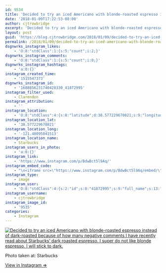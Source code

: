```yaml
---
id: 9534
title: 'Decided to try an iced Americano with blonde-roasted espresso instead of dark-roasted because of how many negative comments I have recently read about Starbucks&#8217; dark roasted espresso. I super do not like blonde espresso. I will stick to dark.'
date: '2018-01-09T17:22:53-08:00'
author: cjtrowbridge
excerpt: 'Decided to try an iced Americano with blonde-roasted espresso instead of dark-roasted because of how many negative comments I have recently read about Starbucks'' dark roasted espresso. I super do not like blonde espresso. I will stick to dark.'
layout: post
guid: 'https://blog.cjtrowbridge.com/2018/01/09/decided-to-try-an-iced-americano-with-blonde-roasted-espresso-instead-of-dark-roasted-because-of-how-many-negative-comments-i-have-recently-read-about-starbucks-dark-roasted-espresso-i-super-do-not/'
permalink: /2018/01/09/decided-to-try-an-iced-americano-with-blonde-roasted-espresso-instead-of-dark-roasted-because-of-how-many-negative-comments-i-have-recently-read-about-starbucks-dark-roasted-espresso-i-super-do-not/
dsgnwrks_instagram_likes:
    - 'O:8:"stdClass":1:{s:5:"count";i:2;}'
dsgnwrks_instagram_comments:
    - 'O:8:"stdClass":1:{s:5:"count";i:0;}'
dsgnwrks_instagram_hashtags:
    - 'a:0:{}'
instagram_created_time:
    - '1515547373'
dsgnwrks_instagram_id:
    - '1688856231740428330_41872995'
instagram_filter_used:
    - Clarendon
instagram_attribution:
    - ''
instagram_location:
    - 'O:8:"stdClass":4:{s:8:"latitude";d:38.577229670821;s:9:"longitude";d:-121.48095041513;s:4:"name";s:9:"Starbucks";s:2:"id";i:1026374241;}'
instagram_location_lat:
    - '38.577229670821'
instagram_location_long:
    - '-121.48095041513'
instagram_location_name:
    - Starbucks
instagram_users_in_photo:
    - 'a:0:{}'
instagram_link:
    - 'https://www.instagram.com/p/BdwBct5l9Aq/'
instagram_embed_code:
    - "\n<iframe src=\"https://www.instagram.com/p/BdwBct5l9Aq/embed/\" width=\"612\" height=\"710\" frameborder=\"0\" scrolling=\"no\" allowtransparency=\"true\" class=\"insta-image-embed\"></iframe>\n"
instagram_type:
    - image
instagram_user:
    - 'O:8:"stdClass":4:{s:2:"id";s:8:"41872995";s:9:"full_name";s:13:"CJ Trowbridge";s:15:"profile_picture";s:96:"https://scontent.cdninstagram.com/t51.2885-19/s150x150/13724650_1188772791164794_142557231_a.jpg";s:8:"username";s:12:"cjtrowbridge";}'
instagram_username:
    - cjtrowbridge
instagram_image_id:
    - '9535'
categories:
    - Instagram
---
```


[![Decided to try an iced Americano with blonde-roasted espresso instead of dark-roasted because of how many negative comments I have recently read about Starbucks’ dark roasted espresso. I super do not like blonde espresso. I will stick to dark.](https://blog.cjtrowbridge.com/wp-content/uploads/2018/01/1515547373-1-1.jpg)](https://www.instagram.com/p/BdwBct5l9Aq/)

Photo taken at: Starbucks

[View in Instagram ⇒](https://www.instagram.com/p/BdwBct5l9Aq/)